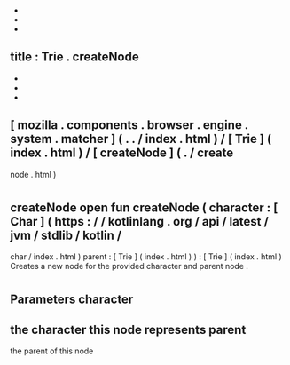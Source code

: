 -
-
-
title
:
Trie
.
createNode
-
-
-
-
[
mozilla
.
components
.
browser
.
engine
.
system
.
matcher
]
(
.
.
/
index
.
html
)
/
[
Trie
]
(
index
.
html
)
/
[
createNode
]
(
.
/
create
-
node
.
html
)
#
createNode
open
fun
createNode
(
character
:
[
Char
]
(
https
:
/
/
kotlinlang
.
org
/
api
/
latest
/
jvm
/
stdlib
/
kotlin
/
-
char
/
index
.
html
)
parent
:
[
Trie
]
(
index
.
html
)
)
:
[
Trie
]
(
index
.
html
)
Creates
a
new
node
for
the
provided
character
and
parent
node
.
#
#
#
Parameters
character
-
the
character
this
node
represents
parent
-
the
parent
of
this
node
